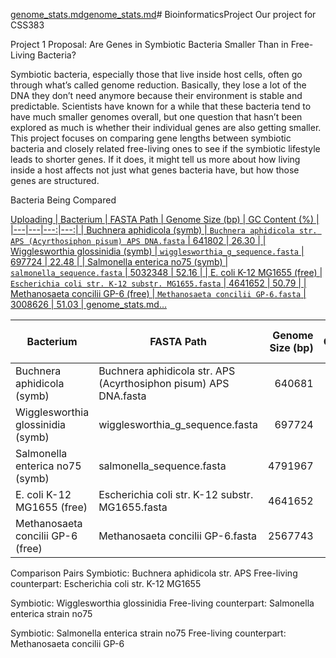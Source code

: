 [genome_stats.md](https://github.com/user-attachments/files/21678285/genome_stats.md)[genome_stats.md](https://github.com/user-attachments/files/21678283/genome_stats.md)# BioinformaticsProject
Our project for CSS383

Project 1 Proposal: Are Genes in Symbiotic Bacteria Smaller Than in Free-Living Bacteria?

Symbiotic bacteria, especially those that live inside host cells, often go through what’s called genome reduction. Basically, they lose a lot of the DNA they don’t need anymore because their environment is stable and predictable. Scientists have known for a while that these bacteria tend to have much smaller genomes overall, but one question that hasn’t been explored as much is whether their individual genes are also getting smaller.
This project focuses on comparing gene lengths between symbiotic bacteria and closely related free-living ones to see if the symbiotic lifestyle leads to shorter genes. If it does, it might tell us more about how living inside a host affects not just what genes bacteria have, but how those genes are structured.

Bacteria Being Compared

[Uploading | Bacterium | FASTA Path | Genome Size (bp) | GC Content (%) |
|---|---|---:|---:|
| Buchnera aphidicola (symb) | `Buchnera aphidicola str. APS (Acyrthosiphon pisum) APS DNA.fasta` | 641802 | 26.30 |
| Wigglesworthia glossinidia (symb) | `wigglesworthia_g_sequence.fasta` | 697724 | 22.48 |
| Salmonella enterica no75 (symb) | `salmonella_sequence.fasta` | 5032348 | 52.16 |
| E. coli K-12 MG1655 (free) | `Escherichia coli str. K-12 substr. MG1655.fasta` | 4641652 | 50.79 |
| Methanosaeta concilii GP-6 (free) | `Methanosaeta concilii GP-6.fasta` | 3008626 | 51.03 |
genome_stats.md…]()

| Bacterium                         | FASTA Path                                                       | Genome Size (bp) | GC Content (%) |
| --------------------------------- | ---------------------------------------------------------------- | ---------------: | -------------: |
| Buchnera aphidicola (symb)        | Buchnera aphidicola str. APS (Acyrthosiphon pisum) APS DNA.fasta |           640681 |          26.30 |
| Wigglesworthia glossinidia (symb) | wigglesworthia\_g\_sequence.fasta                                |           697724 |          22.10 |
| Salmonella enterica no75 (symb)   | salmonella\_sequence.fasta                                       |          4791967 |          52.10 |
| E. coli K-12 MG1655 (free)        | Escherichia coli str. K-12 substr. MG1655.fasta                  |          4641652 |          50.80 |
| Methanosaeta concilii GP-6 (free) | Methanosaeta concilii GP-6.fasta                                 |          2567743 |          52.40 |

Comparison Pairs
Symbiotic: Buchnera aphidicola str. APS
Free-living counterpart: Escherichia coli str. K-12 MG1655

Symbiotic: Wigglesworthia glossinidia
Free-living counterpart: Salmonella enterica strain no75

Symbiotic: Salmonella enterica strain no75
Free-living counterpart: Methanosaeta concilii GP-6
